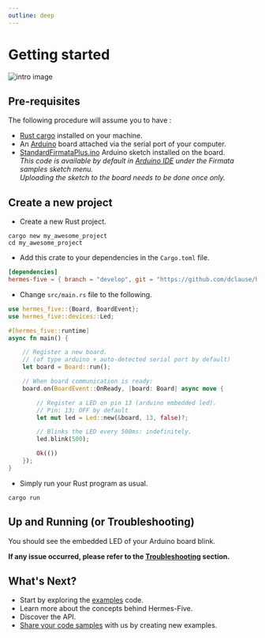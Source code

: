 ```yaml
---
outline: deep
---
```


# Getting started

![intro image](/intro.png)

## Pre-requisites

The following procedure will assume you to have :

- [Rust cargo](https://doc.rust-lang.org/cargo/getting-started/installation.html) installed on your machine.
- An [Arduino](https://www.arduino.cc/en/hardware) board attached via the serial port of your computer.
- [StandardFirmataPlus.ino](https://github.com/firmata/arduino/blob/main/examples/StandardFirmataPlus/StandardFirmataPlus.ino)
  Arduino sketch installed on the board.   
  _This code is available by default in [Arduino IDE](https://www.arduino.cc/en/software) under the Firmata samples
  sketch menu._  
  _Uploading the sketch to the board needs to be done once only._

## Create a new project

- Create a new Rust project.

```shell
cargo new my_awesome_project
cd my_awesome_project
```

- Add this crate to your dependencies in the `Cargo.toml` file.

```toml
[dependencies]
hermes-five = { branch = "develop", git = "https://github.com/dclause/hermes-five" }
```

- Change `src/main.rs` file to the following.

```rust
use hermes_five::{Board, BoardEvent};
use hermes_five::devices::Led;

#[hermes_five::runtime]
async fn main() {

    // Register a new board.
    // (of type arduino + auto-detected serial port by default)
    let board = Board::run();

    // When board communication is ready:
    board.on(BoardEvent::OnReady, |board: Board| async move {

        // Register a LED on pin 13 (arduino embedded led).
        // Pin: 13; OFF by default
        let mut led = Led::new(&board, 13, false)?;

        // Blinks the LED every 500ms: indefinitely.
        led.blink(500);

        Ok(())
    });
}
```

- Simply run your Rust program as usual.

```shell
cargo run
```

## Up and Running (or Troubleshooting)

You should see the embedded LED of your Arduino board blink.

**If any issue occurred, please refer to the [Troubleshooting](./troubleshooting) section.**

## What's Next?

* Start by exploring the [examples](https://github.com/dclause/hermes-five/tree/develop/hermes-five/examples) code.
* Learn more about the concepts behind Hermes-Five.
* Discover the API.
* [Share your code samples](https://github.com/dclause/hermes-five/pulls) with us by creating new examples.

